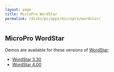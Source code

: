```yaml
---
layout: page
title: MicroPro WordStar
permalink: /disks/pc/apps/micropro/wordstar/
---
```


MicroPro WordStar
---

Demos are available for these versions of [WordStar](https://en.wikipedia.org/wiki/WordStar):

* [WordStar 3.30](3.30/)
* [WordStar 4.00](4.00/)

